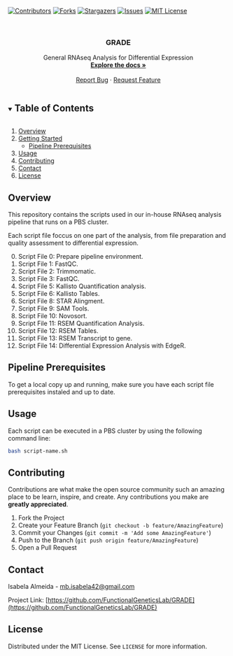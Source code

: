 [![Contributors][contributors-shield]][contributors-url]
[![Forks][forks-shield]][forks-url]
[![Stargazers][stars-shield]][stars-url]
[![Issues][issues-shield]][issues-url]
[![MIT License][license-shield]][license-url]

<!-- PROJECT LOGO -->
<br />
<p align="center">
  <a href="https://github.com/FunctionalGeneticsLab/GRADE">
    <!-- <img src="images/pipelineSimplels.png" alt="Logo" width=400>-->
  </a>

  <h3 align="center">GRADE</h3>

  <p align="center">
    General RNAseq Analysis for Differential Expression
    <br />
    <a href="https://github.com/FunctionalGeneticsLab/GRADE"><strong>Explore the docs »</strong></a>
    <br />
    <br />
    <!--<a href="https://github.com/FunctionalGeneticsLab/GRADE">View Demo</a>
    ·--->
    <a href="https://github.com/FunctionalGeneticsLab/GRADE/issues">Report Bug</a>
    ·
    <a href="https://github.com/FunctionalGeneticsLab/GRADE/issues">Request Feature</a>
  </p>
</p>

<!-- TABLE OF CONTENTS -->
<details open="open">
  <summary><h2 style="display: inline-block">Table of Contents</h2></summary>
  <ol>
    <li>
      <a href="#overview">Overview</a>
    </li>
    <li>
      <a href="#getting-started">Getting Started</a>
      <ul>
        <li><a href="#pipeline-prerequisites">Pipeline Prerequisites</a></li>
      </ul>
    </li>
    <li><a href="#usage">Usage</a></li>
    <li><a href="#contributing">Contributing</a></li>
    <li><a href="#contact">Contact</a></li>
    <li><a href="#license">License</a></li>
  </ol>
</details>

<!-- ABOUT THE PROJECT -->
## Overview

This repository contains the scripts used in our in-house RNAseq analysis pipeline that runs on a PBS cluster.

Each script file foccus on one part of the analysis, from file preparation and quality assessment to differential expression.

0. Script File 0: Prepare pipeline environment.
1. Script File 1: FastQC.
2. Script File 2: Trimmomatic.
3. Script File 3: FastQC.
5. Script File 5: Kallisto Quantification analysis.
6. Script File 6: Kallisto Tables.
8. Script File 8: STAR Alingment.
9. Script File 9: SAM Tools.
10. Script File 10: Novosort.
11. Script File 11: RSEM Quantification Analysis.
12. Script File 12: RSEM Tables.
13. Script File 13: RSEM Transcript to gene.
14. Script File 14: Differential Expression Analysis with EdgeR.

<!-- GETTING STARTED -->
## Pipeline Prerequisites

To get a local copy up and running, make sure you have each script file prerequisites instaled and up to date.

<!--  To get a local copy up and running, make sure you have the following prerequisites instaled and up to date (according to each script file mentioned before):

1. Script File 1 -->

<!-- USAGE EXAMPLES -->
## Usage

Each script can be executed in a PBS cluster by using the following command line:
 
```sh
bash script-name.sh
```

<!-- CONTRIBUTING -->
## Contributing

Contributions are what make the open source community such an amazing place to be learn, inspire, and create. Any contributions you make are **greatly appreciated**.

1. Fork the Project
2. Create your Feature Branch (`git checkout -b feature/AmazingFeature`)
3. Commit your Changes (`git commit -m 'Add some AmazingFeature'`)
4. Push to the Branch (`git push origin feature/AmazingFeature`)
5. Open a Pull Request


<!-- ACKNOWLEDGEMENTS
## Acknowledgements

* []()
* []()
* []() -->


<!-- CONTACT -->
## Contact

Isabela Almeida - mb.isabela42@gmail.com

Project Link: [https://github.com/FunctionalGeneticsLab/GRADE](https://github.com/FunctionalGeneticsLab/GRADE)

<!-- LICENSE -->
## License

Distributed under the MIT License. See `LICENSE` for more information.


<!-- MARKDOWN LINKS & IMAGES -->
<!-- https://www.markdownguide.org/basic-syntax/#reference-style-links -->
[contributors-shield]: https://img.shields.io/github/contributors/FunctionalGeneticsLab/NB-lncRNAs.svg?style=for-the-badge
[contributors-url]: https://github.com/FunctionalGeneticsLab/GRADE/graphs/contributors
[forks-shield]: https://img.shields.io/github/forks/FunctionalGeneticsLab/NB-lncRNAs.svg?style=for-the-badge
[forks-url]: https://github.com/FunctionalGeneticsLab/GRADE/network/members
[stars-shield]: https://img.shields.io/github/stars/FunctionalGeneticsLab/NB-lncRNAs.svg?style=for-the-badge
[stars-url]: https://github.com/FunctionalGeneticsLab/GRADE/stargazers
[issues-shield]: https://img.shields.io/github/issues/FunctionalGeneticsLab/NB-lncRNAs.svg?style=for-the-badge
[issues-url]: https://github.com/FunctionalGeneticsLab/GRADE/issues
[license-shield]: https://img.shields.io/github/license/FunctionalGeneticsLab/NB-lncRNAs.svg?style=for-the-badge
[license-url]: https://github.com/FunctionalGeneticsLab/GRADE/blob/master/LICENSE.txt
[linkedin-shield]: https://img.shields.io/badge/-LinkedIn-black.svg?style=for-the-badge&logo=linkedin&colorB=555
